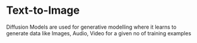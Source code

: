 # Text-to-Image
Diffusion Models are used for generative modelling where it learns to generate data like Images, Audio, Video for a given no of training examples
